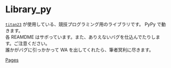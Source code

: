 # Library_py

[`titan23`](https://atcoder.jp/users/titan23) が使用している、競技プログラミング用のライブラリです。 PyPy で動きます。  
各 REAMDME はサボっています。また、ありえないバグを仕込んでたりします。ご注意ください。  
誰かがバグに引っかかって WA を出してくれたら、筆者冥利に尽きます。

[Pages](https://titan-23.github.io/Library_py/)
